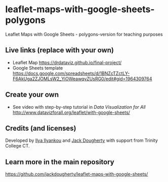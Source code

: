 # leaflet-maps-with-google-sheets-polygons
Leaflet Maps with Google Sheets - polygons-version for teaching purposes

## Live links (replace with your own)
- Leaflet Map https://drdataviz.github.io/final-project/
- Google Sheets template https://docs.google.com/spreadsheets/d/1BNZcTZctLY-F6AkUga2ZJOMLsW2_YiOWeawqvZUsRG0/edit#gid=1964309764

## Create your own
- See video with step-by-step tutorial in *Data Visualization for All* http://www.datavizforall.org/leaflet/with-google-sheets/

## Credits (and licenses)
Developed by [Ilya Ilyankou](https://github.com/ilyankou) and [Jack Dougherty](https://github.com/jackdougherty) with support from Trinity College CT.

## Learn more in the main repository
https://github.com/jackdougherty/leaflet-maps-with-google-sheets/
